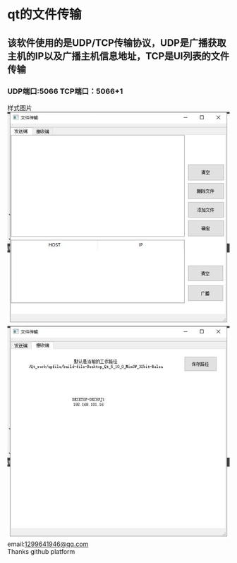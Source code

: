 # qt的文件传输  
## 该软件使用的是UDP/TCP传输协议，UDP是广播获取主机的IP以及广播主机信息地址，TCP是UI列表的文件传输  
### UDP端口:5066 TCP端口：5066+1  
样式图片  
![image](https://github.com/azx102003000/Qt_file_transfer/blob/master/picture/01.jpg)  
![image](https://github.com/azx102003000/Qt_file_transfer/blob/master/picture/02.jpg)  
email:1299641946@qq.com  
Thanks github platform  